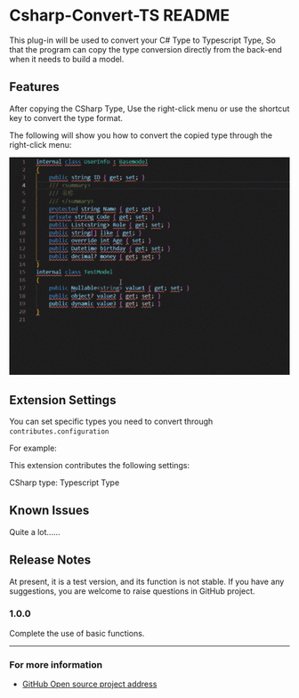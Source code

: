 # Csharp-Convert-TS README

This plug-in will be used to convert your C# Type to Typescript Type, So that the program can copy the type conversion directly from the back-end when it needs to build a model.

## Features

After copying the CSharp Type, Use the right-click menu or use the shortcut key to convert the type format.

The following will show you how to convert the copied type through the right-click menu:

![image](images/demo.gif)

## Extension Settings

You can set specific types you need to convert through `contributes.configuration`

For example:

This extension contributes the following settings:

CSharp type: Typescript Type

## Known Issues
Quite a lot......

## Release Notes

At present, it is a test version, and its function is not stable. If you have any suggestions, you are welcome to raise questions in GitHub project.

### 1.0.0

Complete the use of basic functions.

-----------------------------------------------------------------------------------------------------------

### For more information

* [GitHub Open source project address](https://github.com/git102347501/CSharp-Convert-TS)

